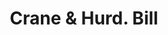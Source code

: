 ---
doi: 10.7916/D8GF25Q3
date_other: '1860'
date_other_textual: 1860-1869
form: printed ephemera
genre:
- Invoices
name:
- Crane & Hurd
object_in_context_url: https://biggert.cul.columbia.edu/items/view/ave_biggert_01728
subject_hierarchical_geographic:
- Bridgeport, Connecticut, United States
subject_name:
- Crane & Hurd
title: Crane & Hurd. Bill
sort_title: Crane & Hurd. Bill
call_number: ave_biggert_01728
coordinates:
- 41.186388888888885,-73.19555555555556
pid: ave_biggert_01728
identifiers: ave_biggert_01728
thumbnail: https://derivativo-1.library.columbia.edu/iiif/2/ldpd:490861/full/!256,256/0/native.jpg
permalink: "/items/ave_biggert_01728/"
layout: iiif-image-page
---